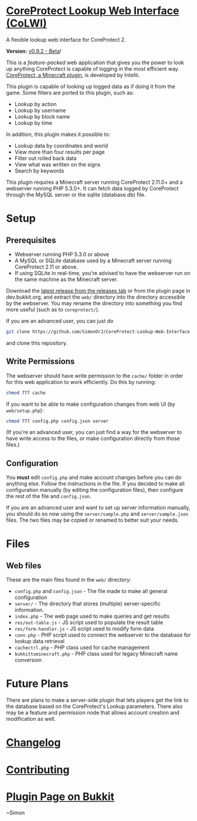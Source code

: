 # [CoreProtect Lookup Web Interface (CoLWI)](https://github.com/SimonOrJ/CoreProtect-Lookup-Web-Interface)

A flexible lookup web interface for CoreProtect 2.

**Version:** [v0.9.2 - Beta](https://github.com/SimonOrJ/CoreProtect-Lookup-Web-Interface/releases/latest)!

This is a _feature-packed_ web application that gives you the power to look up anything CoreProtect is capable of logging in the most efficient way.  [CoreProtect, a Minecraft plugin,](http://dev.bukkit.org/bukkit-plugins/coreprotect/) is developed by Intellii.

This plugin is capable of looking up logged data as if doing it from the game. Some filters are ported to this plugin, such as:

* Lookup by action
* Lookup by username
* Lookup by block name
* Lookup by time

In addition, this plugin makes it possible to:

* Lookup data by coordinates and world
* View more than four results per page
* Filter out rolled back data
* View what was written on the signs
* Search by keywords

This plugin requires a Minecraft server running CoreProtect 2.11.0+ and a webserver running PHP 5.3.0+.  It can fetch data logged by CoreProtect through the MySQL server or the sqlite (database.db) file.

# Setup

## Prerequisites

- Webserver running PHP 5.3.0 or above
- A MySQL or SQLite database used by a Minecraft server running CoreProtect 2.11 or above.
 - If using SQLite in real-time, you're advised to have the webserver run on the same machine as the Minecraft server.

Download the [latest release from the releases tab](https://github.com/SimonOrJ/CoreProtect-Lookup-Web-Interface/releases/latest) or from the plugin page in dev.bukkit.org, and extract the `web/` directory into the directory accessible by the webserver.  You may rename the directory into something you find more useful (such as to `coreprotect/`).

If you are an advanced user, you can just do
```sh
git clone https://github.com/SimonOrJ/CoreProtect-Lookup-Web-Interface.git
```
and clone this repository.

## Write Permissions

The webserver should have write permission to the `cache/` folder in order for this web application to work efficiently.  Do this by running:
```sh
chmod 777 cache
```

If you want to be able to make configuration changes from web UI (by `web/setup.php`):
```sh
chmod 777 config.php config.json server
```

(If you're an advanced user, you can just find a way for the webserver to have write access to the files, or make configuration directly from those files.)

## Configuration

You **must** edit `config.php` and make account changes before you can do anything else.  Follow the instructions in the file.  If you decided to make all configuration manually (by editing the configuration files), then configure the rest of the file and `config.json`.

If you are an advanced user and want to set up server information manually, you should do so now using the `server/sample.php` and `server/sample.json` files.  The two files may be copied or renamed to better suit your needs.

# Files

## Web files
These are the main files found in the `web/` directory:

- `config.php` and `config.json` - The file made to make all general configuration
- `server/` - The directory that stores (multiple) server-specific information.
- `index.php` - The web page used to make queries and get results
 - `res/out-table.js` - JS script used to populate the result table
 - `res/form-handler.js` - JS script used to modify form data
- `conn.php` - PHP script used to connect the webserver to the database for lookup data retrieval
 - `cachectrl.php` - PHP class used for cache management
 - `bukkittominecraft.php` - PHP class used for legacy Minecraft name conversion

# Future Plans

There are plans to make a server-side plugin that lets players get the link to the database based on the CoreProtect's Lookup parameters.  There also may be a feature and permission node that allows account creation and modification as well.

# [Changelog](changelog.md)

# [Contributing](CONTRIBUTING.md)

# [Plugin Page on Bukkit](http://dev.bukkit.org/bukkit-plugins/coreprotect-lwi/)

~Simon

